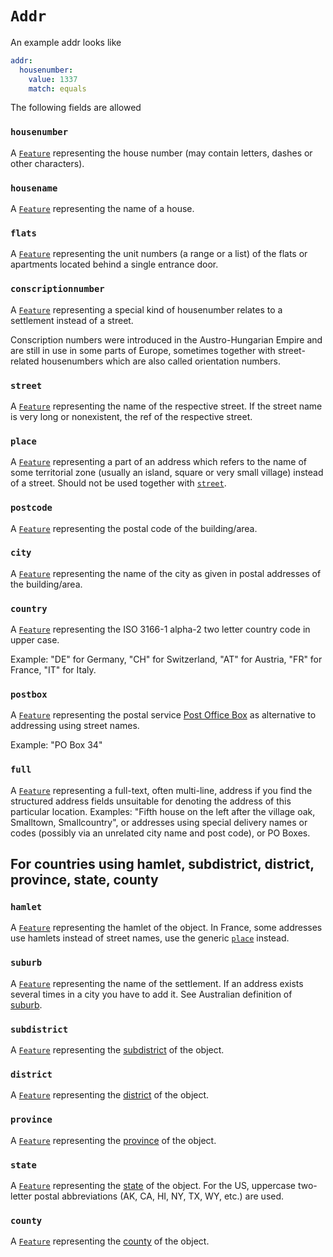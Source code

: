 # `Addr`

An example addr looks like

```yml
addr:
  housenumber:
    value: 1337
    match: equals
```

The following fields are allowed

### `housenumber`

A [`Feature`](./feature.md) representing the house number (may contain letters, dashes or other characters).

### `housename`

A [`Feature`](./feature.md) representing the name of a house.

### `flats`

A [`Feature`](./feature.md) representing the unit numbers (a range or a list) of the flats or apartments located behind a single entrance door.

### `conscriptionnumber`

A [`Feature`](./feature.md) representing a special kind of housenumber relates to a settlement instead of a street.

Conscription numbers were introduced in the Austro-Hungarian Empire and are still in use in some parts of Europe, sometimes together with street-related housenumbers which are also called orientation numbers.

### `street`

A [`Feature`](./feature.md) representing the name of the respective street. If the street name is very long or nonexistent, the ref of the respective street.

### `place`

A [`Feature`](./feature.md) representing a part of an address which refers to the name of some territorial zone (usually an island, square or very small village) instead of a street. Should not be used together with [`street`](#street).

### `postcode`

A [`Feature`](./feature.md) representing the postal code of the building/area.

### `city`

A [`Feature`](./feature.md) representing the name of the city as given in postal addresses of the building/area.

### `country`

A [`Feature`](./feature.md) representing the ISO 3166-1 alpha-2 two letter country code in upper case.

Example: "DE" for Germany, "CH" for Switzerland, "AT" for Austria, "FR" for France, "IT" for Italy.

### `postbox`

A [`Feature`](./feature.md) representing the postal service [Post Office Box](https://en.wikipedia.org/wiki/Post_office_box) as alternative to addressing using street names.

Example: "PO Box 34"

### `full`

A [`Feature`](./feature.md) representing a full-text, often multi-line, address if you find the structured address fields unsuitable for denoting the address of this particular location. Examples: "Fifth house on the left after the village oak, Smalltown, Smallcountry", or addresses using special delivery names or codes (possibly via an unrelated city name and post code), or PO Boxes.

## For countries using hamlet, subdistrict, district, province, state, county

### `hamlet`

A [`Feature`](./feature.md) representing the hamlet of the object. In France, some addresses use hamlets instead of street names, use the generic [`place`](#place) instead.

### `suburb`

A [`Feature`](./feature.md) representing the name of the settlement. If an address exists several times in a city you have to add it. See Australian definition of [suburb](https://en.wikipedia.org/wiki/Suburb).

### `subdistrict`

A [`Feature`](./feature.md) representing the [subdistrict](https://en.wikipedia.org/wiki/Subdistrict) of the object.

### `district`

A [`Feature`](./feature.md) representing the [district](https://en.wikipedia.org/wiki/District) of the object.

### `province`

A [`Feature`](./feature.md) representing the [province](https://en.wikipedia.org/wiki/Province) of the object.

### `state`

A [`Feature`](./feature.md) representing the [state](https://en.wikipedia.org/wiki/Administrative_division) of the object. For the US, uppercase two-letter postal abbreviations (AK, CA, HI, NY, TX, WY, etc.) are used.

### `county`

A [`Feature`](./feature.md) representing the [county](https://en.wikipedia.org/wiki/County) of the object.

